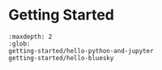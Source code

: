 # Getting Started

```{toctree}
:maxdepth: 2
:glob:
getting-started/hello-python-and-jupyter
getting-started/hello-bluesky
```
